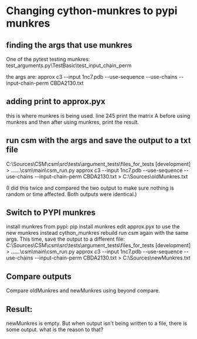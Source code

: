 # Changing cython-munkres to pypi munkres

## finding the args that use munkres
One of the pytest testing munkres: test_arguments.py\TestBasic\test_input_chain_perm

the args are:
approx c3 --input 1nc7.pdb  --use-sequence --use-chains --input-chain-perm CBDA2130.txt

## adding print to approx.pyx
this is where munkres is being used. line 245
print the matrix A before using munkres and then after using munkres, print the result.

## run csm with the args and save the output to a txt file
C:\Sources\CSM\csm\src\tests\argument_tests\files_for_tests [development] > ..\..\..\csm\main\csm_run.py approx c3 --input 1nc7.pdb  --use-sequence --use-chains --input-chain-perm CBDA2130.txt > C:\Sources\oldMunkres.txt

(I did this twice and compared the two output to make sure nothing is random or time affected.
Both outputs were identical.)

## Switch to PYPI munkres
install munkres from pypi: pip install munkres
edit approx.pyx to use the new munkres instead cython_munkres
rebuild
run csm again with the same args. This time, save the output to a different file:
C:\Sources\CSM\csm\src\tests\argument_tests\files_for_tests [development] > ..\..\..\csm\main\csm_run.py approx c3 --input 1nc7.pdb  --use-sequence --use-chains --input-chain-perm CBDA2130.txt > C:\Sources\newMunkres.txt

## Compare outputs
Compare oldMunkres and newMunkres using beyond compare.

## Result:
newMunkres is empty. But when output isn't being written to a file, there is some output. what is the reason to that?





